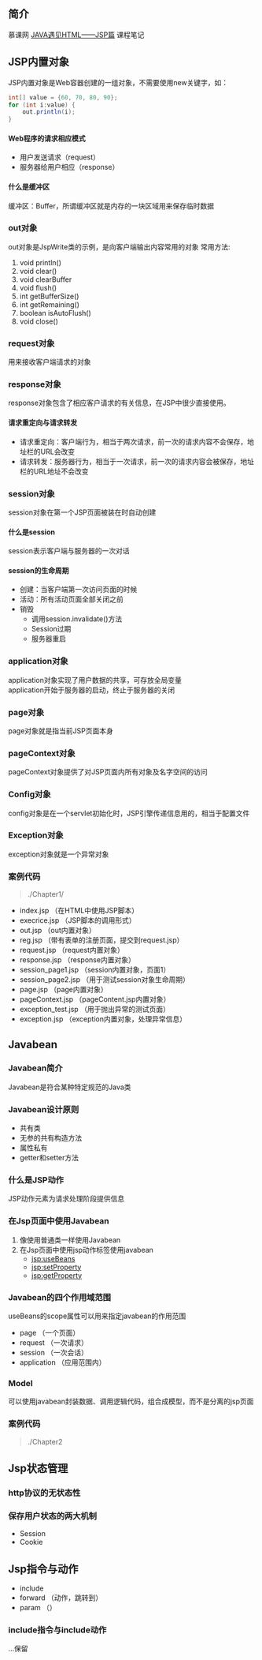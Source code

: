 
## 简介

慕课网 [JAVA遇见HTML——JSP篇](https://www.imooc.com/learn/166) 课程笔记

## JSP内置对象

JSP内置对象是Web容器创建的一组对象，不需要使用new关键字，如：

``` java
int[] value = {60, 70, 80, 90};
for (int i:value) {
    out.println(i);
}
```

#### Web程序的请求相应模式
- 用户发送请求（request）  
- 服务器给用户相应（response）

#### 什么是缓冲区
缓冲区：Buffer，所谓缓冲区就是内存的一块区域用来保存临时数据

### out对象
out对象是JspWrite类的示例，是向客户端输出内容常用的对象
常用方法:  
1. void println()
2. void clear()
3. void clearBuffer
4. void flush()
5. int getBufferSize()
6. int getRemaining()
7. boolean isAutoFlush()
8. void close()

### request对象

用来接收客户端请求的对象

### response对象

response对象包含了相应客户请求的有关信息，在JSP中很少直接使用。

#### 请求重定向与请求转发
- 请求重定向：客户端行为，相当于两次请求，前一次的请求内容不会保存，地址栏的URL会改变
- 请求转发：服务器行为，相当于一次请求，前一次的请求内容会被保存，地址栏的URL地址不会改变

### session对象

session对象在第一个JSP页面被装在时自动创建

#### 什么是session

session表示客户端与服务器的一次对话

#### session的生命周期

- 创建：当客户端第一次访问页面的时候  
- 活动：所有活动页面全部关闭之前  
- 销毁
    - 调用session.invalidate()方法
    - Session过期
    - 服务器重启

### application对象

application对象实现了用户数据的共享，可存放全局变量  
application开始于服务器的启动，终止于服务器的关闭

### page对象

page对象就是指当前JSP页面本身

### pageContext对象

pageContext对象提供了对JSP页面内所有对象及名字空间的访问

### Config对象

config对象是在一个servlet初始化时，JSP引擎传递信息用的，相当于配置文件

### Exception对象

exception对象就是一个异常对象

### 案例代码 

> ./Chapter1/

- index.jsp （在HTML中使用JSP脚本）
- execrice.jsp （JSP脚本的调用形式）
- out.jsp （out内置对象）
- reg.jsp （带有表单的注册页面，提交到request.jsp）
- request.jsp （request内置对象）
- response.jsp （response内置对象）
- session_page1.jsp （session内置对象，页面1）
- session_page2.jsp （用于测试session对象生命周期）
- page.jsp （page内置对象）
- pageContext.jsp （pageContent.jsp内置对象）
- exception_test.jsp （用于抛出异常的测试页面）
- exception.jsp （exception内置对象，处理异常信息）

## Javabean

### Javabean简介

Javabean是符合某种特定规范的Java类

### Javabean设计原则

- 共有类
- 无参的共有构造方法
- 属性私有
- getter和setter方法

### 什么是JSP动作

JSP动作元素为请求处理阶段提供信息

### 在Jsp页面中使用Javabean

1. 像使用普通类一样使用Javabean
2. 在Jsp页面中使用jsp动作标签使用javabean
    - <jsp:useBeans>
    - <jsp:setProperty>
    - <jsp:getProperty>

### Javabean的四个作用域范围

useBeans的scope属性可以用来指定javabean的作用范围

- page （一个页面）
- request （一次请求）
- session （一次会话）
- application （应用范围内）

### Model

可以使用javabean封装数据、调用逻辑代码，组合成模型，而不是分离的jsp页面

### 案例代码

> ./Chapter2

## Jsp状态管理

### http协议的无状态性

### 保存用户状态的两大机制

- Session
- Cookie

## Jsp指令与动作

- include
- forward （动作，跳转到）
- param （）

### include指令与include动作

...保留
